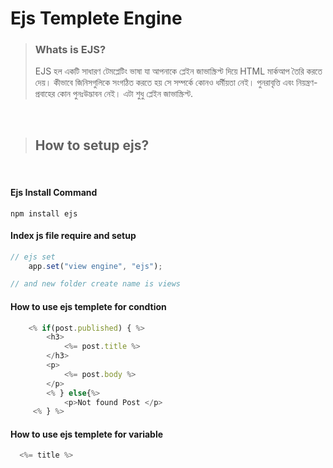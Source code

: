 # Ejs Templete Engine 

> ###  Whats is EJS? 
> >
 >  EJS হল একটি সাধারণ টেমপ্লেটিং ভাষা যা আপনাকে প্লেইন জাভাস্ক্রিপ্ট দিয়ে HTML মার্কআপ তৈরি করতে দেয়। কীভাবে জিনিসগুলিকে সংগঠিত করতে হয় সে সম্পর্কে কোনও ধর্মীয়তা নেই। পুনরাবৃত্তি এবং নিয়ন্ত্রণ-প্রবাহের কোন পুনঃউদ্ভাবন নেই। এটা শুধু প্লেইন জাভাস্ক্রিপ্ট.

 <br/>


> ## How to setup ejs?
> 

<br>

#### Ejs Install Command 
    npm install ejs

#### Index js file require and setup

```javascript
// ejs set 
    app.set("view engine", "ejs");

// and new folder create name is views 
```

####  How to use  ejs templete for condtion 
```javascript
    <% if(post.published) { %>
        <h3>
            <%= post.title %>
        </h3>
        <p>
            <%= post.body %>
        </p>
        <% } else{%>
            <p>Not found Post </p>
     <% } %>
```

####  How to use  ejs templete  for variable   
```javascript 
  <%= title %>
```

